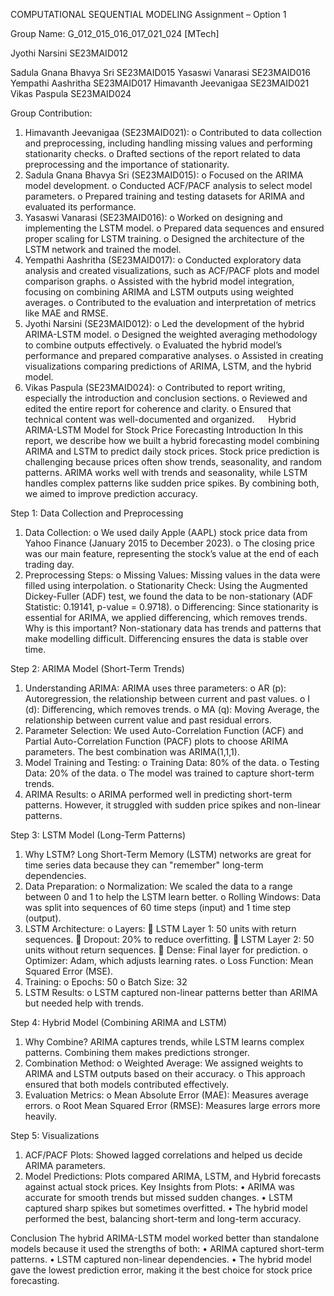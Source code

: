 COMPUTATIONAL SEQUENTIAL MODELING
Assignment – Option 1

Group Name: G_012_015_016_017_021_024 [MTech]

Jyothi Narsini				SE23MAID012


Sadula Gnana Bhavya Sri		SE23MAID015
Yasaswi Vanarasi			SE23MAID016
Yempathi Aashritha			SE23MAID017
Himavanth Jeevanigaa		SE23MAID021
Vikas Paspula				SE23MAID024


Group Contribution:

1.	Himavanth Jeevanigaa (SE23MAID021):
o	Contributed to data collection and preprocessing, including handling missing values and performing stationarity checks.
o	Drafted sections of the report related to data preprocessing and the importance of stationarity.
2. Sadula Gnana Bhavya Sri (SE23MAID015):
o	Focused on the ARIMA model development.
o	Conducted ACF/PACF analysis to select model parameters.
o	Prepared training and testing datasets for ARIMA and evaluated its performance.
3.	Yasaswi Vanarasi (SE23MAID016):
o	Worked on designing and implementing the LSTM model.
o	Prepared data sequences and ensured proper scaling for LSTM training.
o	Designed the architecture of the LSTM network and trained the model.
4.	Yempathi Aashritha (SE23MAID017):
o	Conducted exploratory data analysis and created visualizations, such as ACF/PACF plots and model comparison graphs.
o	Assisted with the hybrid model integration, focusing on combining ARIMA and LSTM outputs using weighted averages.
o	Contributed to the evaluation and interpretation of metrics like MAE and RMSE.
5.	Jyothi Narsini (SE23MAID012):
o	Led the development of the hybrid ARIMA-LSTM model.
o	Designed the weighted averaging methodology to combine outputs effectively.
o	Evaluated the hybrid model’s performance and prepared comparative analyses.
o	Assisted in creating visualizations comparing predictions of ARIMA, LSTM, and the hybrid model.
6.	Vikas Paspula (SE23MAID024):
o	Contributed to report writing, especially the introduction and conclusion sections.
o	Reviewed and edited the entire report for coherence and clarity.
o	Ensured that technical content was well-documented and organized.
 
Hybrid ARIMA-LSTM Model for Stock Price Forecasting
Introduction
In this report, we describe how we built a hybrid forecasting model combining ARIMA and LSTM to predict daily stock prices. Stock price prediction is challenging because prices often show trends, seasonality, and random patterns. ARIMA works well with trends and seasonality, while LSTM handles complex patterns like sudden price spikes. By combining both, we aimed to improve prediction accuracy.

Step 1: Data Collection and Preprocessing
1.	Data Collection:
o	We used daily Apple (AAPL) stock price data from Yahoo Finance (January 2015 to December 2023).
o	The closing price was our main feature, representing the stock’s value at the end of each trading day.
2.	Preprocessing Steps:
o	Missing Values: Missing values in the data were filled using interpolation.
o	Stationarity Check: Using the Augmented Dickey-Fuller (ADF) test, we found the data to be non-stationary (ADF Statistic: 0.19141, p-value = 0.9718).
o	Differencing: Since stationarity is essential for ARIMA, we applied differencing, which removes trends.
Why is this important?
Non-stationary data has trends and patterns that make modelling difficult. Differencing ensures the data is stable over time.

Step 2: ARIMA Model (Short-Term Trends)
1.	Understanding ARIMA:
ARIMA uses three parameters:
o	AR (p): Autoregression, the relationship between current and past values.
o	I (d): Differencing, which removes trends.
o	MA (q): Moving Average, the relationship between current value and past residual errors.
2.	Parameter Selection:
We used Auto-Correlation Function (ACF) and Partial Auto-Correlation Function (PACF) plots to choose ARIMA parameters. The best combination was ARIMA(1,1,1).
3.	Model Training and Testing:
o	Training Data: 80% of the data.
o	Testing Data: 20% of the data.
o	The model was trained to capture short-term trends.
4.	ARIMA Results:
o	ARIMA performed well in predicting short-term patterns. However, it struggled with sudden price spikes and non-linear patterns.

Step 3: LSTM Model (Long-Term Patterns)
1.	Why LSTM?
Long Short-Term Memory (LSTM) networks are great for time series data because they can "remember" long-term dependencies.
2.	Data Preparation:
o	Normalization: We scaled the data to a range between 0 and 1 to help the LSTM learn better.
o	Rolling Windows: Data was split into sequences of 60 time steps (input) and 1 time step (output).
3.	LSTM Architecture:
o	Layers:
	LSTM Layer 1: 50 units with return sequences.
	Dropout: 20% to reduce overfitting.
	LSTM Layer 2: 50 units without return sequences.
	Dense: Final layer for prediction.
o	Optimizer: Adam, which adjusts learning rates.
o	Loss Function: Mean Squared Error (MSE).
4.	Training:
o	Epochs: 50
o	Batch Size: 32
5.	LSTM Results:
o	LSTM captured non-linear patterns better than ARIMA but needed help with trends.

Step 4: Hybrid Model (Combining ARIMA and LSTM)
1.	Why Combine?
ARIMA captures trends, while LSTM learns complex patterns. Combining them makes predictions stronger.
2.	Combination Method:
o	Weighted Average: We assigned weights to ARIMA and LSTM outputs based on their accuracy.
o	This approach ensured that both models contributed effectively.
3.	Evaluation Metrics:
o	Mean Absolute Error (MAE): Measures average errors.
o	Root Mean Squared Error (RMSE): Measures large errors more heavily.

Step 5: Visualizations
1.	ACF/PACF Plots: Showed lagged correlations and helped us decide ARIMA parameters.
2.	Model Predictions: Plots compared ARIMA, LSTM, and Hybrid forecasts against actual stock prices.
Key Insights from Plots:
•	ARIMA was accurate for smooth trends but missed sudden changes.
•	LSTM captured sharp spikes but sometimes overfitted.
•	The hybrid model performed the best, balancing short-term and long-term accuracy.

Conclusion
The hybrid ARIMA-LSTM model worked better than standalone models because it used the strengths of both:
•	ARIMA captured short-term patterns.
•	LSTM captured non-linear dependencies.
•	The hybrid model gave the lowest prediction error, making it the best choice for stock price forecasting.








